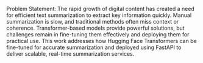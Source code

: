 Problem Statement:
The rapid growth of digital content has created a need for efficient text summarization to extract key information quickly. Manual summarization is slow, and traditional methods often miss context or coherence. Transformer-based models provide powerful solutions, but challenges remain in fine-tuning them effectively and deploying them for practical use. This work addresses how Hugging Face Transformers can be fine-tuned for accurate summarization and deployed using FastAPI to deliver scalable, real-time summarization services.
